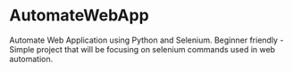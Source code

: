 # AutomateWebApp
Automate Web Application using Python and Selenium.
Beginner friendly - Simple project that will be focusing on selenium commands used in web automation.
 
